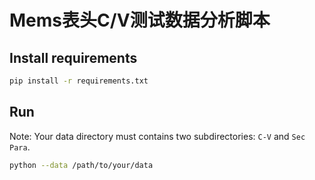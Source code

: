 # Mems表头C/V测试数据分析脚本

## Install requirements

```bash
pip install -r requirements.txt
```

## Run

Note: Your data directory must contains two subdirectories: `C-V` and `Sec Para`.

```bash
python --data /path/to/your/data
```
